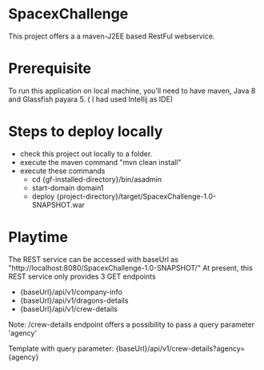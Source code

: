 # SpacexChallenge
This project offers a a maven-J2EE based RestFul webservice.

# Prerequisite
To run this application on local machine, you’ll need to have maven, Java 8 and Glassfish payara 5. ( I had used Intellij as IDE)

# Steps to deploy locally
- check this project out locally to a folder.
- execute the maven command "mvn clean install" 
- execute these commands
    - cd {gf-installed-directory}/bin/asadmin 
    - start-domain domain1
    - deploy {project-directory}/target/SpacexChallenge-1.0-SNAPSHOT.war
    
# Playtime
The REST service can be accessed with baseUrl as "http://localhost:8080/SpacexChallenge-1.0-SNAPSHOT/"
At present, this REST service only provides 3 GET endpoints
  - {baseUrl}/api/v1/company-info
  - {baseUrl}/api/v1/dragons-details
  - {baseUrl}/api/v1/crew-details

Note: /crew-details endpoint offers a possibility to pass a query parameter 'agency'

Template with query parameter: {baseUrl}/api/v1/crew-details?agency={agency}
